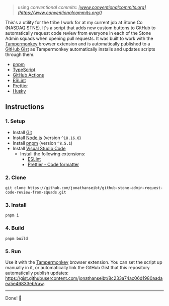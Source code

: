 > using _conventional commits_: _[www.conventionalcommits.org](https://www.conventionalcommits.org/)_

This's a utility for the tribe I work for at my current job at Stone Co (NASDAQ:STNE). It's a script that adds new custom buttons to GitHub to automatically request code review from everyone in each
of the Stone Admin squads when opening pull requests. It was built to work with the [Tampermonkey](https://www.tampermonkey.net/) browser extension and is automatically published to a
[GitHub Gist](https://gist.githubusercontent.com/jonathanseibt/8c233a74ac06d1980aadaea5e46833eb/raw) as Tampermonkey automatically installs and updates scripts through them.

- [pnpm](https://pnpm.io/)
- [TypeScript](https://www.typescriptlang.org/)
- [GitHub Actions](https://github.com/features/actions/)
- [ESLint](https://eslint.org/)
- [Prettier](https://prettier.io/)
- [Husky](https://typicode.github.io/husky/)

## Instructions

### 1. Setup

- Install [Git](https://git-scm.com/)
- Install [Node.js](https://nodejs.org/) (version `^18.16.0`)
- Install [pnpm](https://pnpm.io/) (version `^8.5.1`)
- Install [Visual Studio Code](https://code.visualstudio.com/)
  - Install the following extensions:
    - [ESLint](https://marketplace.visualstudio.com/items?itemName=dbaeumer.vscode-eslint)
    - [Prettier - Code formatter](https://marketplace.visualstudio.com/items?itemName=esbenp.prettier-vscode/)

### 2. Clone

`git clone https://github.com/jonathanseibt/github-stone-admin-request-code-review-from-squads.git`

### 3. Install

`pnpm i`

### 4. Build

`pnpm build`

### 5. Run

Use it with the [Tampermonkey](https://www.tampermonkey.net/) browser extension. You can set the script up manually in it, or automatically link the GitHub Gist that this repository automatically
publish updates: https://gist.githubusercontent.com/jonathanseibt/8c233a74ac06d1980aadaea5e46833eb/raw.

<hr />

Done! 👏

